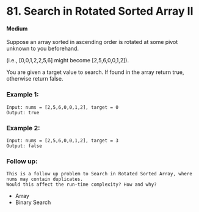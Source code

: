 # 81. Search in Rotated Sorted Array II
#### Medium

Suppose an array sorted in ascending order is rotated at some pivot unknown to you beforehand.

(i.e., [0,0,1,2,2,5,6] might become [2,5,6,0,0,1,2]).

You are given a target value to search. If found in the array return true, otherwise return false.

### Example 1:

```
Input: nums = [2,5,6,0,0,1,2], target = 0
Output: true
```

### Example 2:

```
Input: nums = [2,5,6,0,0,1,2], target = 3
Output: false
```

### Follow up:

```
This is a follow up problem to Search in Rotated Sorted Array, where nums may contain duplicates.
Would this affect the run-time complexity? How and why?
```

* Array
* Binary Search